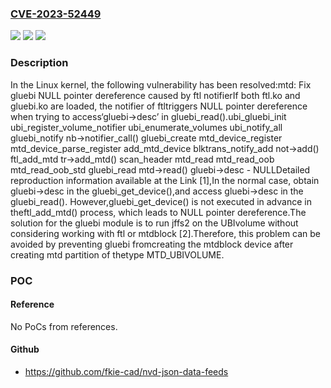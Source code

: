 ### [CVE-2023-52449](https://cve.mitre.org/cgi-bin/cvename.cgi?name=CVE-2023-52449)
![](https://img.shields.io/static/v1?label=Product&message=Linux&color=blue)
![](https://img.shields.io/static/v1?label=Version&message=2ba3d76a1e29%3C%20aeba358bcc8f%20&color=brighgreen)
![](https://img.shields.io/static/v1?label=Vulnerability&message=n%2Fa&color=brighgreen)

### Description

In the Linux kernel, the following vulnerability has been resolved:mtd: Fix gluebi NULL pointer dereference caused by ftl notifierIf both ftl.ko and gluebi.ko are loaded, the notifier of ftltriggers NULL pointer dereference when trying to access‘gluebi->desc’ in gluebi_read().ubi_gluebi_init  ubi_register_volume_notifier    ubi_enumerate_volumes      ubi_notify_all        gluebi_notify    nb->notifier_call()          gluebi_create            mtd_device_register              mtd_device_parse_register                add_mtd_device                  blktrans_notify_add   not->add()                    ftl_add_mtd         tr->add_mtd()                      scan_header                        mtd_read                          mtd_read_oob                            mtd_read_oob_std                              gluebi_read   mtd->read()                                gluebi->desc - NULLDetailed reproduction information available at the Link [1],In the normal case, obtain gluebi->desc in the gluebi_get_device(),and access gluebi->desc in the gluebi_read(). However,gluebi_get_device() is not executed in advance in theftl_add_mtd() process, which leads to NULL pointer dereference.The solution for the gluebi module is to run jffs2 on the UBIvolume without considering working with ftl or mtdblock [2].Therefore, this problem can be avoided by preventing gluebi fromcreating the mtdblock device after creating mtd partition of thetype MTD_UBIVOLUME.

### POC

#### Reference
No PoCs from references.

#### Github
- https://github.com/fkie-cad/nvd-json-data-feeds


